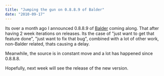 ```yaml
---
title: "Jumping the gun on 0.8.8.9 of Balder"
date: "2010-09-17"
---
```


Its over a month ago I announced 0.8.8.9 of [Balder](http://balder.codeplex.com) coming along. That after having 2 week iterations on releases. Its the case of "just want to get that feature done", "just want to fix that bug", combined with a lot of other work, non-Balder related, thats causing a delay.

Meanwhile, the source is in constant move and a lot has happened since 0.8.8.8.

Hopefully, next week will see the release of the new version.

